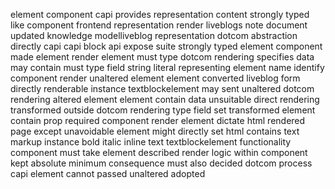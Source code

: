 element component capi provides representation content strongly typed like component frontend representation render liveblogs note document updated knowledge modelliveblog representation dotcom abstraction directly capi capi block api expose suite strongly typed element component made element render element must type dotcom rendering specifies data may contain must type field string literal representing element name identify component render unaltered element element converted liveblog form directly renderable instance textblockelement may sent unaltered dotcom rendering altered element element contain data unsuitable direct rendering transformed outside dotcom rendering type field set transformed element contain prop required component render element dictate html rendered page except unavoidable element might directly set html contains text markup instance bold italic inline text textblockelement functionality component must take element described render logic within component kept absolute minimum consequence must also decided dotcom process capi element cannot passed unaltered adopted